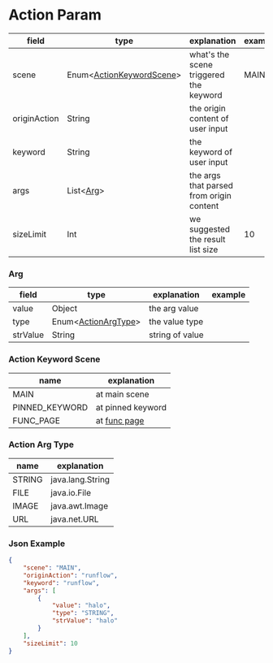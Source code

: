 # Action Param

| field        | type                                              | explanation                              | example |
|--------------|---------------------------------------------------|------------------------------------------|---------|
| scene        | Enum<[ActionKeywordScene](#action-keyword-scene)> | what's the scene triggered the keyword   | MAIN    |
| originAction | String                                            | the origin content of user input         |         |
| keyword      | String                                            | the keyword of user input                |         |
| args         | List<[Arg](#arg)>                                 | the args that parsed from origin content |         |
| sizeLimit    | Int                                               | we suggested the result list size        | 10      |

### Arg

| field    | type                                    | explanation     | example |
|----------|-----------------------------------------|-----------------|---------|
| value    | Object                                  | the arg value   |         |
| type     | Enum<[ActionArgType](#action-arg-type)> | the value type  |         |
| strValue | String                                  | string of value |         |

### Action Keyword Scene

| name           | explanation                                            |
|----------------|--------------------------------------------------------|
| MAIN           | at main scene                                          |
| PINNED_KEYWORD | at pinned keyword                                      |
| FUNC_PAGE      | at [func page](conceptual_interpretation.md#func-page) |

### Action Arg Type

| name   | explanation      |
|--------|------------------|
| STRING | java.lang.String |
| FILE   | java.io.File     |
| IMAGE  | java.awt.Image   |
| URL    | java.net.URL     |

### Json Example

```json
{
    "scene": "MAIN",
    "originAction": "runflow",
    "keyword": "runflow",
    "args": [
        {
            "value": "halo",
            "type": "STRING",
            "strValue": "halo"
        }
    ],
    "sizeLimit": 10
}
```
